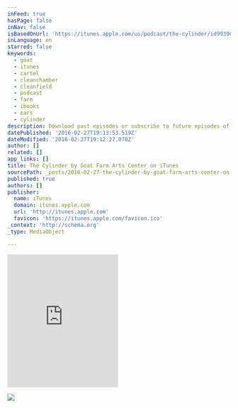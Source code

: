 ```yaml
---
inFeed: true
hasPage: false
inNav: false
isBasedOnUrl: 'https://itunes.apple.com/us/podcast/the-cylinder/id993900894?mt=2&i=352992788'
inLanguage: en
starred: false
keywords:
  - goat
  - itunes
  - cartel
  - cleanchamber
  - cleanfield
  - podcast
  - farm
  - ibooks
  - ears
  - cylinder
description: Download past episodes or subscribe to future episodes of The Cylinder by Goat Farm Arts Center for free.
datePublished: '2016-02-27T19:13:53.519Z'
dateModified: '2016-02-27T19:12:27.070Z'
author: []
related: []
app_links: []
title: The Cylinder by Goat Farm Arts Center on iTunes
sourcePath: _posts/2016-02-27-the-cylinder-by-goat-farm-arts-center-on-itunes.md
published: true
authors: []
publisher:
  name: iTunes
  domain: itunes.apple.com
  url: 'http://itunes.apple.com'
  favicon: 'https://itunes.apple.com/favicon.ico'
_context: 'http://schema.org'
_type: MediaObject

---
```

<iframe src="https://cdn.embedly.com/widgets/media.html?src=http%3A%2F%2Fwidgets.itunes.apple.com%2Fwidget.html%3Fc%3Dus%26brc%3DFFFFFF%26blc%3DFFFFFF%26trc%3DFFFFFF%26tlc%3DFFFFFF%26d%3D%26t%3D%26m%3Dsoftware%26e%3Dalbum%26w%3D250%26h%3D300%26ids%3D993900894%26wt%3Ddiscovery%26partnerId%3D%26affiliate_id%3D%26at%3D%26ct%3D&amp;url=https%3A%2F%2Fitunes.apple.com%2Fus%2Fpodcast%2Fthe-cylinder%2Fid993900894%3Fmt%3D2&amp;image=http%3A%2F%2Fis5.mzstatic.com%2Fimage%2Fthumb%2FMusic69%2Fv4%2Fd7%2F48%2F1b%2Fd7481bed-cdca-13c3-6309-f1fa0a06d2a9%2Fsource%2F1200x630bf.jpg&amp;key=b7d04c9b404c499eba89ee7072e1c4f7&amp;type=text%2Fhtml&amp;schema=apple" width="250" height="300" scrolling="no" frameborder="0" allowfullscreen="allowfullscreen" style=""></iframe>

![](https://the-grid-user-content.s3-us-west-2.amazonaws.com/b56d82b7-9c6f-4e10-b730-2dd7a27ab5b2.jpg)
